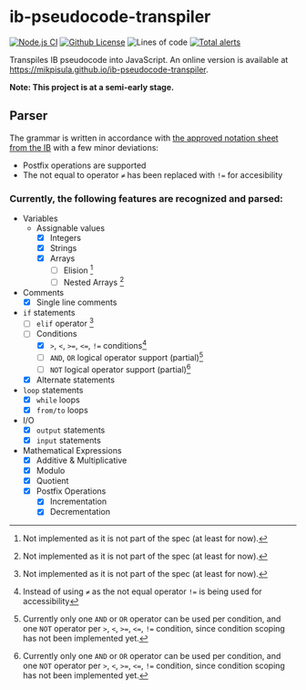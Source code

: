 # ib-pseudocode-transpiler
[![Node.js CI](https://github.com/MikPisula/ib-pseudocode-transpiler/actions/workflows/node.js.yml/badge.svg?branch=main)](https://github.com/MikPisula/ib-pseudocode-transpiler/actions/workflows/node.js.yml)
[![Github License](https://img.shields.io/github/license/MikPisula/ib-pseudocode-transpiler)](https://github.com/MikPisula/ib-pseudocode-transpiler/blob/main/LICENSE)
![Lines of code](https://img.shields.io/tokei/lines/github/MikPisula/ib-pseudocode-transpiler)
[![Total alerts](https://img.shields.io/lgtm/alerts/g/MikPisula/ib-pseudocode-transpiler.svg?logo=lgtm&logoWidth=18)](https://lgtm.com/projects/g/MikPisula/ib-pseudocode-transpiler/alerts/)

Transpiles IB pseudocode into JavaScript. An online version is available at https://mikpisula.github.io/ib-pseudocode-transpiler.

**Note: This project is at a semi-early stage.**

## Parser
The grammar is written in accordance with [the approved notation sheet from the IB](https://computersciencewiki.org/images/3/3e/Approved_notation_for_developing_pseudocode.pdf) with a few minor deviations:

- Postfix operations are supported
- The not equal to operator `≠` has been replaced with `!=` for accesibility

### Currently, the following features are recognized and parsed:
- Variables
  - Assignable values
    - [x] Integers
    - [x] Strings
    - [x] Arrays
      - [ ] Elision [^3]
      - [ ] Nested Arrays [^3]
- Comments
  - [x] Single line comments
- `if` statements
  - [ ] `elif` operator [^3]
  - [ ] Conditions
    - [x] `>`, `<`, `>=`, `<=`, `!=` conditions[^1]
    - [ ] `AND`, `OR` logical operator support (partial)[^2]
    - [ ] `NOT` logical operator support (partial)[^2]
  - [x] Alternate statements
- `loop` statements
  - [x] `while` loops
  - [x] `from/to` loops
- I/O
  - [x] `output` statements
  - [x] `input` statements
- Mathematical Expressions
  - [x] Additive & Multiplicative
  - [x] Modulo
  - [x] Quotient
  - [x] Postfix Operations
    - [x] Incrementation
    - [x] Decrementation

[^1]: Instead of using `≠` as the not equal operator `!=` is being used for accessibility
[^2]: Currently only one `AND` or `OR` operator can be used per condition, and one `NOT` operator per `>`, `<`, `>=`, `<=`, `!=` condition, since condition scoping has not been implemented yet.
[^3]: Not implemented as it is not part of the spec (at least for now).
